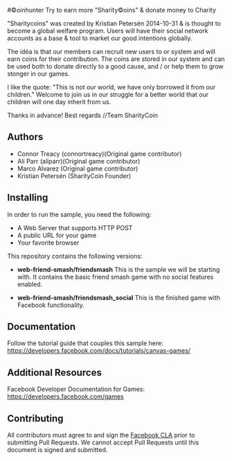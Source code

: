 #©oinhunter
Try to earn more "Sharity©oins" & donate money to Charity

"Sharitycoins" was created by Kristian Petersén 2014-10-31 & is thought to become a global welfare program. Users will have their social network accounts as a base & tool to market our good intentions globally.

The idéa is that our members can recruit new users to or system and will earn coins for their contribution. The coins are stored in our system and can be used both to donate directly to a good cause, and / or help them to grow stonger in our games.

I like the quote: "This is not our world, we have only borrowed it from our children." 
Welcome to join us in our struggle for a better world that our children will one day inherit from us.

Thanks in advance! 
Best regards 
//Team SharityCoin 

## Authors

* Connor Treacy (connortreacy)(Original game contributor)
* Ali Parr (aliparr)(Original game contributor)
* Marco Alvarez (Original game contributor)
* Kristian Petersén (SharityCoin Founder)

## Installing

In order to run the sample, you need the following:

* A Web Server that supports HTTP POST
* A public URL for your game
* Your favorite browser

This repository contains the following versions:

* **web-friend-smash/friendsmash** This is the sample we will be starting with. It contains the basic friend smash game with no social features enabled.

* **web-friend-smash/friendsmash_social** This is the finished game with Facebook functionality. 

## Documentation

Follow the tutorial guide that couples this sample here: https://developers.facebook.com/docs/tutorials/canvas-games/


## Additional Resources

Facebook Developer Documentation for Games: https://developers.facebook.com/games

## Contributing

All contributors must agree to and sign the [Facebook CLA](https://developers.facebook.com/opensource/cla) prior to submitting Pull Requests. We cannot accept Pull Requests until this document is signed and submitted.
